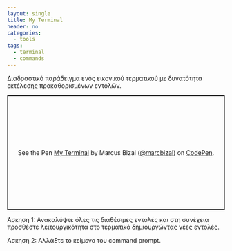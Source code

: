 ```yaml
---
layout: single
title: My Terminal
header: no
categories:
  - tools
tags:
  - terminal
  - commands
---
```


Διαδραστικό παράδειγμα ενός εικονικού τερματικού με δυνατότητα εκτέλεσης προκαθορισμένων εντολών.

<p class="codepen" data-height="265" data-theme-id="dark" data-default-tab="result" data-user="marcbizal" data-slug-hash="VLKoam" style="height: 265px; box-sizing: border-box; display: flex; align-items: center; justify-content: center; border: 2px solid; margin: 1em 0; padding: 1em;" data-pen-title="My Terminal">
  <span>See the Pen <a href="https://codepen.io/marcbizal/pen/VLKoam">
  My Terminal</a> by Marcus Bizal (<a href="https://codepen.io/marcbizal">@marcbizal</a>)
  on <a href="https://codepen.io">CodePen</a>.</span>
</p>
<script async src="https://static.codepen.io/assets/embed/ei.js"></script>

Άσκηση 1: Ανακαλύψτε όλες τις διαθέσιμες εντολές και στη συνέχεια προσθέστε λειτουργικότητα στο τερματικό δημιουργώντας νέες εντολές.

Άσκηση 2: Αλλάξτε το κείμενο του command prompt.

